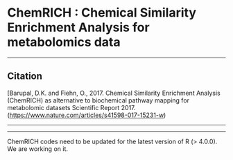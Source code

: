 # ChemRICH : Chemical Similarity Enrichment Analysis for metabolomics data

***

## Citation

[Barupal, D.K. and Fiehn, O., 2017. Chemical Similarity Enrichment Analysis (ChemRICH) as alternative to biochemical pathway mapping for metabolomic datasets Scientific Report 2017. (https://www.nature.com/articles/s41598-017-15231-w)

***

***

ChemRICH codes need to be updated for the latest version of R (> 4.0.0). We are working on it. 

